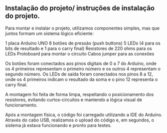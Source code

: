 ## Instalação do projeto/ instruções de instalação do projeto.

Para montar e instalar o projeto, utilizamos componentes simples, mas que juntos formam um sistema lógico eficiente:

1 placa Arduino UNO
8 botões de pressão (push buttons)
5 LEDs (4 para os bits de resultado e 1 para o carry final)
Resistores de 220 ohms para os LEDs
Protoboard para montar o circuito
Cabos jumper para as conexões


Os botões foram conectados aos pinos digitais de 0 a 7 do Arduino, onde os 4 primeiros representam o primeiro número e os outros 4 representam o segundo número.
Os LEDs de saída foram conectados nos pinos 8 a 12, onde os 4 primeiros indicam o resultado da soma e o pino 12 representa o carry final.

A montagem foi feita de forma limpa, respeitando o posicionamento dos resistores, evitando curtos-circuitos e mantendo a lógica visual de funcionamento.

Após a montagem física, o código foi carregado utilizando a IDE do Arduino. Através do cabo USB, realizamos o upload do código e, em segundos, o sistema já estava funcionando e pronto para testes.
